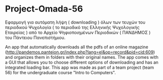 # Project-Omada-56
Εφαρμογή για αυτόματη λήψη ( downloading ) όλων των τευχών του περιοδικού 
Ψυχολογία ( το περιοδικό της Ελληνικής Ψυχολογικής Εταιρείας ) 
από το Αρχείο Ψηφιοποιημένων Περιοδικών ( ΠΑΝΔΗΜΟΣ ) του Πάντειου Πανεπιστήμιου.


An app that automatically downloads all the pdfs of an online magazine (http://pandemos.panteion.gr/index.php?lang=el&op=record&pid=cid:609)
and organizes them in folders with their original names. 
The app comes with a GUI that allows you to choose different options of downloading and has an integrated loading bar.
This app was made as part of a team project (team 56) for the undergraduate course "Intro to Computers".
